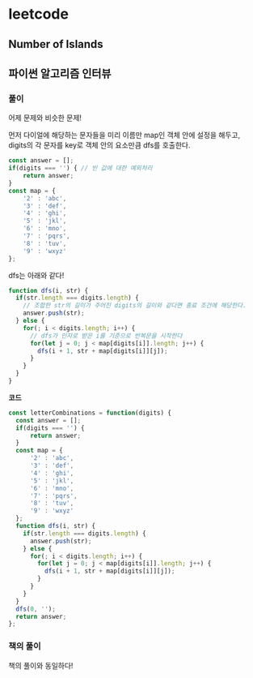 # leetcode

## Number of Islands

## 파이썬 알고리즘 인터뷰

### 풀이

어제 문제와 비슷한 문제!

먼저 다이얼에 해당하는 문자들을 미리 이름만 map인 객체 안에 설정을 해두고,  
digits의 각 문자를 key로 객체 안의 요소만큼 dfs를 호출한다.

```javascript
const answer = [];
if(digits === '') { // 빈 값에 대한 예외처리
    return answer;
}
const map = {
    '2' : 'abc',
    '3' : 'def',
    '4' : 'ghi',
    '5' : 'jkl',
    '6' : 'mno',
    '7' : 'pqrs',
    '8' : 'tuv',
    '9' : 'wxyz'
};
```

dfs는 아래와 같다!

```javascript
function dfs(i, str) {
  if(str.length === digits.length) {
    // 조합한 str의 길이가 주어진 digits의 길이와 같다면 종료 조건에 해당한다.
    answer.push(str);
  } else {
    for(; i < digits.length; i++) {
      // dfs가 인자로 받은 i를 기준으로 반복문을 시작한다
      for(let j = 0; j < map[digits[i]].length; j++) {
        dfs(i + 1, str + map[digits[i]][j]);
      }
    }
  }
}
```

**코드**

```javascript
const letterCombinations = function(digits) {
  const answer = [];
  if(digits === '') {
      return answer;
  }
  const map = {
      '2' : 'abc',
      '3' : 'def',
      '4' : 'ghi',
      '5' : 'jkl',
      '6' : 'mno',
      '7' : 'pqrs',
      '8' : 'tuv',
      '9' : 'wxyz'
  };
  function dfs(i, str) {
    if(str.length === digits.length) {
      answer.push(str);
    } else {
      for(; i < digits.length; i++) {
        for(let j = 0; j < map[digits[i]].length; j++) {
          dfs(i + 1, str + map[digits[i]][j]);
        }
      }
    }
  }
  dfs(0, '');
  return answer;
};
```

### 책의 풀이

책의 풀이와 동일하다!
